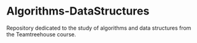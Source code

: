 # Algorithms-DataStructures
Repository dedicated to the study of algorithms and data structures from the Teamtreehouse course.
